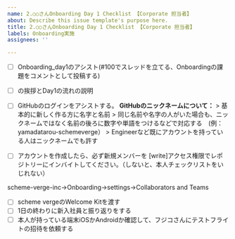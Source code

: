```yaml
---
name: 2.○○さんOnboarding Day 1 Checklist 【Corporate 担当者】
about: Describe this issue template's purpose here.
title: 2.○○さんOnboarding Day 1 Checklist 【Corporate 担当者】
labels: Onboarding実施
assignees: ''

---
```


- [ ]  Onboarding_day1のアシスト(#100でスレッドを立てる、Onboardingの課題をコメントとして投稿する)
- [ ] の挨拶とDay1の流れの説明
- [ ] GitHubのログインをアシストする。
**GitHubのニックネームについて：**
      > 基本的に新しく作る方に名字と名前
      > 同じ名前や名字の人がいた場合も、ニックネームではなく名前の後ろに数字や単語をつけるなどで対応する　(例：yamadatarou-schemeverge）
      > Engineerなど既にアカウントを持っている人はニックネームでも許す

- [ ] アカウントを作成したら、必ず新規メンバーを [write]アクセス権限でレポジトリーにインバイトしてください。（しないと、本人チェックリストをいじれない）

scheme-verge-inc→Onboarding→settings→Collaborators and Teams

- [ ]  scheme vergeのWelcome Kitを渡す
- [ ]  1日の終わりに新入社員と振り返りをする
- [ ]  本人が持っている端末iOSかAndroidか確認して、フジコさんにテストフライトの招待を依頼する
